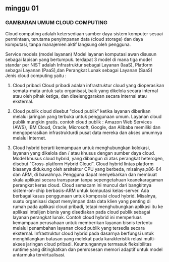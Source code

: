 ## minggu 01 
### GAMBARAN UMUM CLOUD COMPUTING 
Cloud computing adalah ketersediaan sumber daya sistem komputer sesuai permintaan, terutama penyimpanan data (cloud storage) dan daya komputasi, 
tanpa manajemen aktif langsung oleh pengguna. 

Service models (model layanan)
Model layanan komputasi awan disusun sebagai lapisan yang bertumpuk. terdapat 3 model 
di mana tiga model standar per NIST adalah Infrastruktur sebagai Layanan (IaaS), Platform sebagai Layanan (PaaS),dan Perangkat Lunak sebagai Layanan (SaaS)
Jenis cloud computing yaitu :
1. Cloud pribadi
Cloud pribadi adalah infrastruktur cloud yang dioperasikan semata-mata untuk satu organisasi, 
baik yang dikelola secara internal atau oleh pihak ketiga, dan diselenggarakan secara internal atau eksternal.

2. Cloud publik
cloud disebut "cloud publik" ketika layanan diberikan melalui jaringan yang terbuka untuk penggunaan umum. Layanan cloud publik mungkin gratis.
contoh cloud publik : Amazon Web Services (AWS), IBM Cloud, Oracle, Microsoft, Google, dan Alibaba memiliki dan mengoperasikan infrastrukturdi pusat data mereka dan akses umumnya melalui Internet. 

3. Cloud hybrid
berarti kemampuan untuk menghubungkan kolokasi, layanan yang dikelola dan / atau khusus dengan sumber daya cloud. Model khusus cloud hybrid, yang dibangun di atas perangkat heterogen, disebut "Cross-platform Hybrid Cloud". Cloud hybrid lintas platform biasanya didukung oleh arsitektur CPU yang berbeda, misalnya,x86-64 dan ARM, di bawahnya. Pengguna dapat menyebarkan dan membuat skala aplikasi secara transparan tanpa sepengetahuan keanekaragaman perangkat keras cloud. Cloud semacam ini muncul dari bangkitnya sistem-on-chip berbasis-ARM untuk komputasi kelas-server.
Ada berbagai kasus penggunaan untuk komposisi cloud hybrid. Misalnya, suatu organisasi dapat menyimpan data data klien yang penting di rumah pada aplikasi cloud 
pribadi, tetapi menghubungkan aplikasi itu ke aplikasi intelijen bisnis yang disediakan pada cloud publik sebagai layanan perangkat lunak. 
Contoh cloud hybrid ini memperluas kemampuan perusahaan untuk memberikan layanan bisnis tertentu melalui penambahan layanan cloud publik yang tersedia secara eksternal.
Infrastruktur cloud hybrid pada dasarnya berfungsi untuk menghilangkan batasan yang melekat pada karakteristik relasi multi-akses jaringan cloud pribadi. Keuntungannya termasuk fleksibilitas 
runtime yang ditingkatkan dan pemrosesan memori adaptif untuk model antarmuka tervirtualisasi.